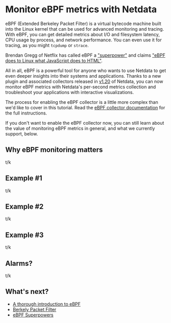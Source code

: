 # Monitor eBPF metrics with Netdata

eBPF (Extended Berkeley Packet Filter) is a virtual bytecode machine built into the Linux kernel that can be used for
advanced monitoring and tracing. With eBPF, you can get detailed metrics about I/O and filesystem latency, CPU usage by
process, and network performance. You can even use it for tracing, as you might `tcpdump` or `strace`.

Brendan Gregg of Netflix has called eBPF a
["superpower"](http://www.brendangregg.com/blog/2016-03-05/linux-bpf-superpowers.html) and claims ["eBPF does to Linux
what JavaScript does to HTML"](http://www.brendangregg.com/blog/2019-01-01/learn-ebpf-tracing.html).

All in all, eBPF is a powerful tool for anyone who wants to use Netdata to get even deeper insights into their systems
and applications. Thanks to a new plugin and associated collectors released in
[v1.20](https://blog.netdata.cloud/posts/release-1.20/) of Netdata, you can now monitor eBPF metrics with Netdata's
per-second metrics collection and troubleshoot your applications with interactive visualizations.

The process for enabling the eBPF collector is a little more complex than we'd like to cover in this tutorial. Read the
[eBPF collector documentation](../../collectors/ebpf_process.plugin/README.md) for the full instructions.

If you don't want to enable the eBPF collector now, you can still learn about the value of monitoring eBPF metrics in
general, and what we currently support, below.

## Why eBPF monitoring matters

t/k

## Example #1

t/k

## Example #2

t/k

## Example #3

t/k

## Alarms?

t/k

## What's next?

-   [A thorough introduction to eBPF](https://lwn.net/Articles/740157/)
-   [Berkely Packet Filter](https://en.wikipedia.org/wiki/Berkeley_Packet_Filter)
-   [eBPF Superpowers](https://www.youtube.com/watch?v=4SiWL5tULnQ)
